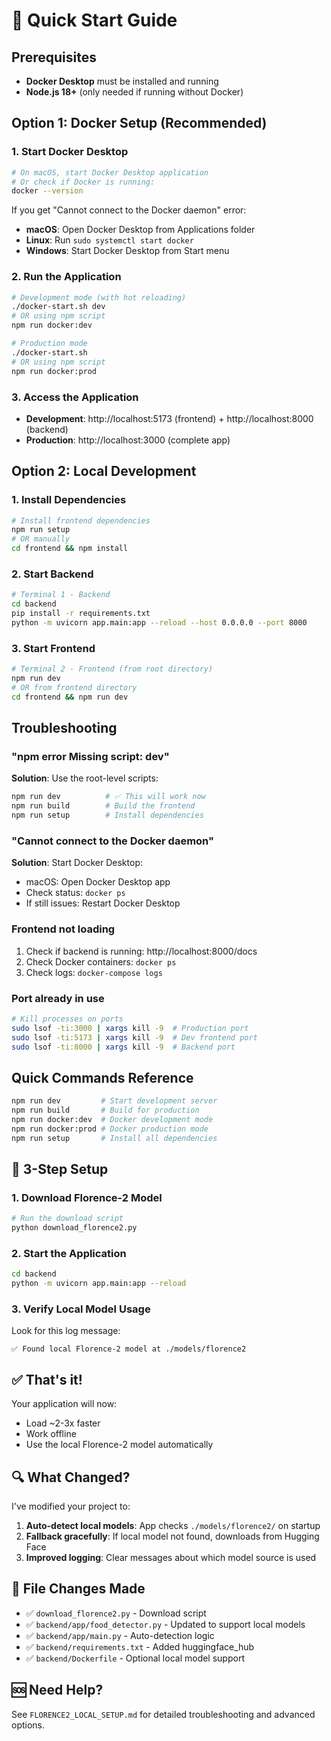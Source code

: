# 🚀 Quick Start Guide

## Prerequisites
- **Docker Desktop** must be installed and running
- **Node.js 18+** (only needed if running without Docker)

## Option 1: Docker Setup (Recommended)

### 1. Start Docker Desktop
```bash
# On macOS, start Docker Desktop application
# Or check if Docker is running:
docker --version
```

If you get "Cannot connect to the Docker daemon" error:
- **macOS**: Open Docker Desktop from Applications folder
- **Linux**: Run `sudo systemctl start docker`
- **Windows**: Start Docker Desktop from Start menu

### 2. Run the Application
```bash
# Development mode (with hot reloading)
./docker-start.sh dev
# OR using npm script
npm run docker:dev

# Production mode
./docker-start.sh
# OR using npm script  
npm run docker:prod
```

### 3. Access the Application
- **Development**: http://localhost:5173 (frontend) + http://localhost:8000 (backend)
- **Production**: http://localhost:3000 (complete app)

## Option 2: Local Development

### 1. Install Dependencies
```bash
# Install frontend dependencies
npm run setup
# OR manually
cd frontend && npm install
```

### 2. Start Backend
```bash
# Terminal 1 - Backend
cd backend
pip install -r requirements.txt
python -m uvicorn app.main:app --reload --host 0.0.0.0 --port 8000
```

### 3. Start Frontend
```bash
# Terminal 2 - Frontend (from root directory)
npm run dev
# OR from frontend directory
cd frontend && npm run dev
```

## Troubleshooting

### "npm error Missing script: dev"
**Solution**: Use the root-level scripts:
```bash
npm run dev          # ✅ This will work now
npm run build        # Build the frontend
npm run setup        # Install dependencies
```

### "Cannot connect to the Docker daemon"
**Solution**: Start Docker Desktop:
- macOS: Open Docker Desktop app
- Check status: `docker ps`
- If still issues: Restart Docker Desktop

### Frontend not loading
1. Check if backend is running: http://localhost:8000/docs
2. Check Docker containers: `docker ps`
3. Check logs: `docker-compose logs`

### Port already in use
```bash
# Kill processes on ports
sudo lsof -ti:3000 | xargs kill -9  # Production port
sudo lsof -ti:5173 | xargs kill -9  # Dev frontend port
sudo lsof -ti:8000 | xargs kill -9  # Backend port
```

## Quick Commands Reference
```bash
npm run dev         # Start development server
npm run build       # Build for production
npm run docker:dev  # Docker development mode
npm run docker:prod # Docker production mode
npm run setup       # Install all dependencies
```

## 🚀 3-Step Setup

### 1. Download Florence-2 Model
```bash
# Run the download script
python download_florence2.py
```

### 2. Start the Application
```bash
cd backend
python -m uvicorn app.main:app --reload
```

### 3. Verify Local Model Usage
Look for this log message:
```
✅ Found local Florence-2 model at ./models/florence2
```

## ✅ That's it!

Your application will now:
- Load ~2-3x faster
- Work offline
- Use the local Florence-2 model automatically

## 🔍 What Changed?

I've modified your project to:

1. **Auto-detect local models**: App checks `./models/florence2/` on startup
2. **Fallback gracefully**: If local model not found, downloads from Hugging Face
3. **Improved logging**: Clear messages about which model source is used

## 📁 File Changes Made

- ✅ `download_florence2.py` - Download script
- ✅ `backend/app/food_detector.py` - Updated to support local models
- ✅ `backend/app/main.py` - Auto-detection logic
- ✅ `backend/requirements.txt` - Added huggingface_hub
- ✅ `backend/Dockerfile` - Optional local model support

## 🆘 Need Help?

See `FLORENCE2_LOCAL_SETUP.md` for detailed troubleshooting and advanced options. 